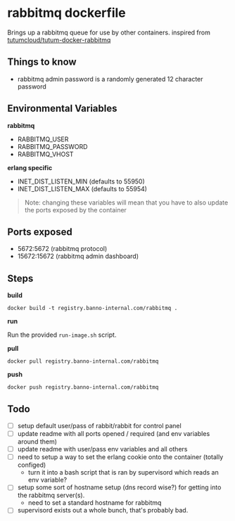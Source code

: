 # rabbitmq dockerfile

Brings up a rabbitmq queue for use by other containers. inspired from [tutumcloud/tutum-docker-rabbitmq](https://github.com/tutumcloud/tutum-docker-rabbitmq)

## Things to know

- rabbitmq admin password is a randomly generated 12 character password

## Environmental Variables

__rabbitmq__

- RABBITMQ_USER
- RABBITMQ_PASSWORD
- RABBITMQ_VHOST

__erlang specific__

- INET_DIST_LISTEN_MIN (defaults to 55950)
- INET_DIST_LISTEN_MAX (defaults to 55954)

> Note: changing these variables will mean that you have to also update the ports exposed by the container

## Ports exposed

- 5672:5672 (rabbitmq protocol)
- 15672:15672 (rabbitmq admin dashboard)

## Steps

__build__

```
docker build -t registry.banno-internal.com/rabbitmq .
```

__run__

Run the provided `run-image.sh` script.

__pull__

```
docker pull registry.banno-internal.com/rabbitmq
```

__push__

```
docker push registry.banno-internal.com/rabbitmq
```

## Todo

- [ ] setup default user/pass of rabbit/rabbit for control panel
- [ ] update readme with all ports opened / required (and env variables around them)
- [ ] update readme with user/pass env variables and all others
- [ ] need to setup a way to set the erlang cookie onto the container (totally configed)
  - turn it into a bash script that is ran by supervisord which reads an env variable?
- [ ] setup some sort of hostname setup (dns record wise?) for getting into the rabbitmq server(s).
  - need to set a standard hostname for rabbitmq
- [ ] supervisord exists out a whole bunch, that's probably bad.

